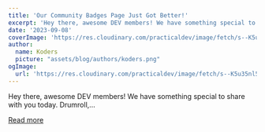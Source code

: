 ```yaml
---
title: 'Our Community Badges Page Just Got Better!'
excerpt: 'Hey there, awesome DEV members! We have something special to share with you today. Drumroll,...'
date: '2023-09-08'
coverImage: 'https://res.cloudinary.com/practicaldev/image/fetch/s--K5u35nl5--/c_imagga_scale,f_auto,fl_progressive,h_420,q_auto,w_1000/https://dev-to-uploads.s3.amazonaws.com/uploads/articles/v3zrygcdiiz2i548pqtv.png'
author:
  name: Koders
  picture: "assets/blog/authors/koders.png"
ogImage:
  url: 'https://res.cloudinary.com/practicaldev/image/fetch/s--K5u35nl5--/c_imagga_scale,f_auto,fl_progressive,h_420,q_auto,w_1000/https://dev-to-uploads.s3.amazonaws.com/uploads/articles/v3zrygcdiiz2i548pqtv.png'
---
```


Hey there, awesome DEV members! We have something special to share with you today. Drumroll,...

[Read more](https://dev.to/devteam/our-community-badges-page-just-got-better-8c2)
